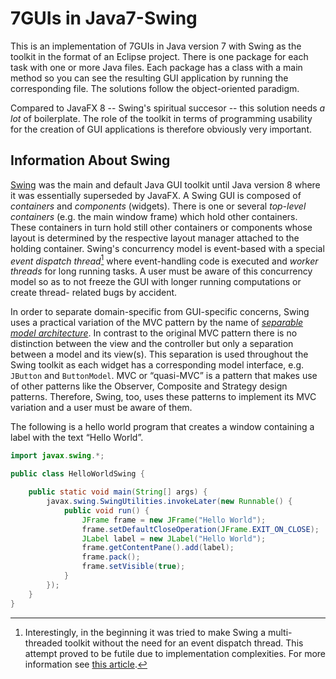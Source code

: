 7GUIs in Java7-Swing
====================

This is an implementation of 7GUIs in Java version 7 with Swing as the toolkit
in the format of an Eclipse project. There is one package for each task with
one or more Java files. Each package has a class with a main method so you can
see the resulting GUI application by running the corresponding file.
The solutions follow the object-oriented paradigm.

Compared to JavaFX 8 -- Swing's spiritual succesor -- this solution needs *a
lot* of boilerplate. The role of the toolkit in terms of programming usability
for the creation of GUI applications is therefore obviously very important.


Information About Swing
-----------------------

[Swing](http://docs.oracle.com/javase/tutorial/uiswing/index.html) was the
main and default Java GUI toolkit until Java version 8 where it was
essentially superseded by JavaFX. A Swing GUI is composed of *containers* and
*components* (widgets). There is one or several *top-level containers* (e.g.
the main window frame) which hold other containers. These containers in turn
hold still other containers or components whose layout is determined by the
respective layout manager attached to the holding container. Swing's
concurrency model is event-based with a special *event dispatch
thread*[^dispatch] where event-handling code is executed and *worker threads*
for long running tasks. A user must be aware of this concurrency model so as
to not freeze the GUI with longer running computations or create thread-
related bugs by accident.

  [^dispatch]: Interestingly, in the beginning it was tried to make Swing a
  multi-threaded toolkit without the need for an event dispatch thread. This
  attempt proved to be futile due to implementation complexities. For more
  information see [this article](https://weblogs.java.net/blog/kgh/archive/2004/10/multithreaded_t.html).

In order to separate domain-specific from GUI-specific concerns, Swing uses a
practical variation of the MVC pattern by the name of [*separable model architecture*][mvc].
In contrast to the original MVC pattern there is no distinction between the
view and the controller but only a separation between a model and its view(s).
This separation is used throughout the Swing toolkit as each widget has a
corresponding model interface, e.g. `JButton` and `ButtonModel`. MVC or
“quasi-MVC” is a pattern that makes use of other patterns like the Observer,
Composite and Strategy design patterns. Therefore, Swing, too, uses these
patterns to implement its MVC variation and a user must be aware of them.

  [mvc]: http://www.eecs.yorku.ca/course_archive/2004-05/W/3461/FowlerArticle.pdf

The following is a hello world program that creates a window containing a
label with the text “Hello World”.

```java
import javax.swing.*;

public class HelloWorldSwing {

    public static void main(String[] args) {
        javax.swing.SwingUtilities.invokeLater(new Runnable() {
            public void run() {
                JFrame frame = new JFrame("Hello World");
                frame.setDefaultCloseOperation(JFrame.EXIT_ON_CLOSE);
                JLabel label = new JLabel("Hello World");
                frame.getContentPane().add(label);
                frame.pack();
                frame.setVisible(true);
            }
        });
    }
}
```